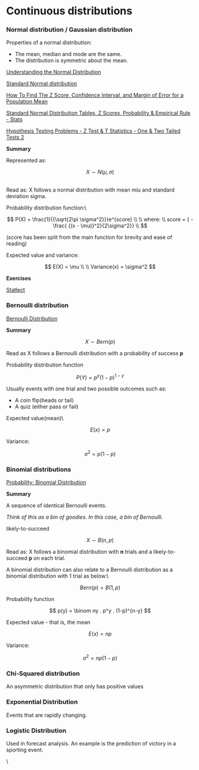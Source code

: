 # Continuous distributions

### **Normal distribution / Gaussian distribution**

Properties of a normal distribution:

* The mean, median and mode are the same.
* The distribution is symmetric about the mean.



[Understanding the Normal Distribution](https://www.youtube.com/watch?v=IhtmW28slDw\&ab\_channel=365DataScience)

[Standard Normal distribution](https://www.youtube.com/watch?v=coA8gz9Uacg)

[How To Find The Z Score, Confidence Interval, and Margin of Error for a Population Mean](https://www.youtube.com/watch?v=DT-fPG0Hff8\&ab\_channel=TheOrganicChemistryTutor)

[Standard Normal Distribution Tables, Z Scores, Probability & Empirical Rule - Stats](https://www.youtube.com/watch?v=CjF\_yQ2N638\&t=125s\&ab\_channel=TheOrganicChemistryTutor)

[Hypothesis Testing Problems - Z Test & T Statistics - One & Two Tailed Tests 2](https://www.youtube.com/watch?v=zJ8e\_wAWUzE\&t=3s\&ab\_channel=TheOrganicChemistryTutor)

**Summary**

Represented as:

$$
X \sim N(\mu, \sigma)
$$

\
Read as: X follows a normal distribution with mean miu and standard deviation sigma.

Probability distribution function:\


$$
P(X) = \frac{1}{{\sqrt{2\pi \sigma^2}}}e^{score} \\ \\ where: \\ score = { - \frac{ {(x - \mu)}^2}{2\sigma^2}} \\
$$

(score has been split from the main function for brevity and ease of reading)

Expected value and variance:

$$
E(X) = \mu \\ \\ Variance(x) = \sigma^2
$$

**Exercises**

[Statlect](https://www.statlect.com/probability-distributions/normal-distribution)

### **Bernoulli distribution**

[Bernoulli Distribution](https://www.youtube.com/watch?v=nl9WiZMZnYs\&list=PLaFfQroTgZnzbfK-Rie19FdV6diehETQy\&index=5\&ab\_channel=365DataScience)

**Summary**

$$
X \sim Bern(p)
$$

Read as X follows a Bernoulli distribution with a probability of success **p**

Probability distribution function

$$
P(Y) = p^y(1-p)^{1-y}
$$

Usually events with one trial and two possible outcomes such as:

* A coin flip(heads or tail)
* A quiz (either pass or fail)

Expected value(mean)\


$$
E(x) = p
$$

Variance:

$$
\sigma ^2 = p(1-p)
$$

### **Binomial distributions**

[Probability: Binomial Distribution](https://www.youtube.com/watch?v=\_FbZI9mtSSM\&list=PLaFfQroTgZnzbfK-Rie19FdV6diehETQy\&index=4\&ab\_channel=365DataScience)

**Summary**

A sequence of identical Bernoulli events.

_Think of this as a bin of goodies. In this case, a bin of Bernoulli._

likely-to-succeed

$$
X \sim B(n, p)
$$

Read as: X follows a binomial distribution with **n** trials and a likely-to-succeed **p** on each trial.

A binomial distribution can also relate to a Bernoulli distribution as a binomial distribution with 1 trial as below:\


$$
Bern(p) = B(1, p)
$$

Probability function

$$
p(y) = \binom ny . p^y . (1-p)^{n-y}
$$

Expected value - that is, the mean

$$
E(x) = np
$$

Variance:

$$
\sigma ^ 2= np(1 - p)
$$

### **Chi-Squared distribution**

An asymmetric distribution that only has positive values

### **Exponential Distribution**

Events that are rapidly changing.

### **Logistic Distribution**

Used in forecast analysis. An example is the prediction of victory in a sporting event.

\
